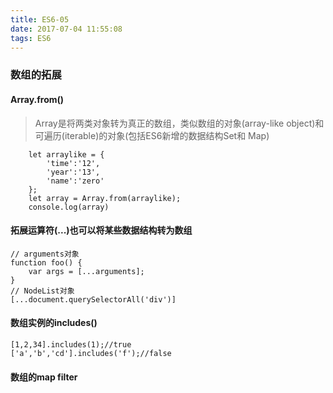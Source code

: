 ```yaml
---
title: ES6-05
date: 2017-07-04 11:55:08
tags: ES6
---
```

### 数组的拓展
#### Array.from()
> Array是将两类对象转为真正的数组，类似数组的对象(array-like object)和可遍历(iterable)的对象(包括ES6新增的数据结构Set和 Map)

```
	let arraylike = {
		'time':'12',
		'year':'13',
		'name':'zero'
	};
	let array = Array.from(arraylike);
	console.log(array)
```

#### 拓展运算符(...)也可以将某些数据结构转为数组
```
// arguments对象
function foo() {
	var args = [...arguments];
}
// NodeList对象
[...document.querySelectorAll('div')]
```
#### 数组实例的includes()

```
[1,2,34].includes(1);//true
['a','b','cd'].includes('f');//false
```

#### 数组的map filter
